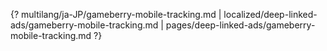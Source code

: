 {? multilang/ja-JP/gameberry-mobile-tracking.md | localized/deep-linked-ads/gameberry-mobile-tracking.md | pages/deep-linked-ads/gameberry-mobile-tracking.md ?}
